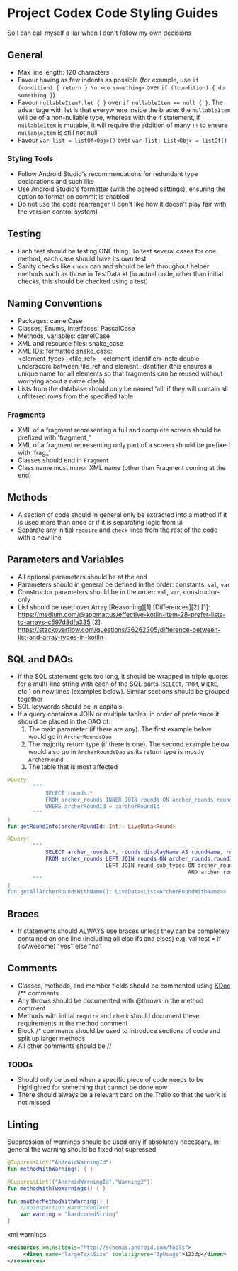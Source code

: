 # Project Codex Code Styling Guides
So I can call myself a liar when I don't follow my own decisions

## General
- Max line length: 120 characters
- Favour having as few indents as possible (for example, use `if (condition) { return } \n <do something>` over `if (!condition) { do something }`)
- Favour `nullableItem?.let { }` over `if nullableItem == null { }`. The advantage with let is that everywhere inside the braces the `nullableItem` will be of a non-nullable type, whereas with the if statement, if `nullableItem` is mutable, it will require the addition of many `!!` to ensure `nullableItem` is still not null
- Favour `var list = listOf<Obj>()` over `var list: List<Obj> = listOf()`

### Styling Tools
- Follow Android Studio's recommendations for redundant type declarations and such like
- Use Android Studio's formatter (with the agreed settings), ensuring the option to format on commit is enabled
- Do not use the code rearranger (I don't like how it doesn't play fair with the version control system)

## Testing
- Each test should be testing ONE thing. To test several cases for one method, each case should have its own test
- Sanity checks like `check` can and should be left throughout helper methods such as those in TestData.kt (in actual code, other than initial checks, this should be checked using a test)

## Naming Conventions
- Packages: camelCase
- Classes, Enums, Interfaces: PascalCase
- Methods, variables: camelCase
- XML and resource files: snake_case
- XML IDs: formatted snake_case: <element_type>_<file_ref>__<element_identifier> note double underscore between file_ref and element_identifier (this ensures a unique name for all elements so that fragments can be reused without worrying about a name clash)
- Lists from the database should only be named 'all' if they will contain all unfiltered rows from the specified table

### Fragments
- XML of a fragment representing a full and complete screen should be prefixed with 'fragment_'
- XML of a fragment representing only part of a screen should be prefixed with 'frag_'
- Classes should end in `Fragment`
- Class name must mirror XML name (other than Fragment coming at the end)

## Methods
- A section of code should in general only be extracted into a method if it is used more than once or if it is separating logic from ui
- Separate any initial `require` and `check` lines from the rest of the code with a new line

## Parameters and Variables
- All optional parameters should be at the end
- Parameters should in general be defined in the order: constants, `val`, `var`
- Constructor parameters should be in the order: `val`, `var`, constructor-only
- List should be used over Array [Reasoning][1] [Differences][2]
[1]: https://medium.com/@appmattus/effective-kotlin-item-28-prefer-lists-to-arrays-c597d8dfa335
[2]: https://stackoverflow.com/questions/36262305/difference-between-list-and-array-types-in-kotlin

## SQL and DAOs
- If the SQL statement gets too long, it should be wrapped in triple quotes for a multi-line string with each of the SQL parts (`SELECT`, `FROM`, `WHERE`, etc.) on new lines (examples below). Similar sections should be grouped together
- SQL keywords should be in capitals
- If a query contains a JOIN or multiple tables, in order of preference it should be placed in the DAO of:
    1. The main parameter (if there are any). The first example below would go in `ArcherRoundsDao`
    2. The majority return type (if there is one). The second example below would also go in `ArcherRoundsDao` as its return type is mostly `ArcherRound`
    3. The table that is most affected

```kotlin
@Query(
        """
            SELECT rounds.* 
            FROM archer_rounds INNER JOIN rounds ON archer_rounds.roundId = rounds.roundId 
            WHERE archerRoundId = :archerRoundId
        """
)
fun getRoundInfo(archerRoundId: Int): LiveData<Round>

@Query(
        """
            SELECT archer_rounds.*, rounds.displayName AS roundName, round_sub_types.name AS roundSubTypeName
            FROM archer_rounds LEFT JOIN rounds ON archer_rounds.roundId = rounds.roundId
                               LEFT JOIN round_sub_types ON archer_rounds.roundSubTypeId = round_sub_types.subTypeId
                                                         AND archer_rounds.roundId = round_sub_types.roundId
        """
)
fun getAllArcherRoundsWithName(): LiveData<List<ArcherRoundWithName>>
```

## Braces
- If statements should ALWAYS use braces unless they can be completely contained on one line (including all else ifs and elses) e.g. val test = if (isAwesome) "yes" else "no"

## Comments
- Classes, methods, and member fields should be commented using [KDoc][3] /** comments
- Any throws should be documented with @throws in the method comment
- Methods with initial `require` and `check` should document these requirements in the method comment
- Block /* comments should be used to introduce sections of code and split up larger methods
- All other comments should be //

[3]: https://kotlinlang.org/docs/reference/kotlin-doc.html

### TODOs
- Should only be used when a specific piece of code needs to be highlighted for something that cannot be done now
- There should always be a relevant card on the Trello so that the work is not missed

## Linting
Suppression of warnings should be used only if absolutely necessary, in general the warning should be fixed not supressed

```kotlin
@SuppressLint("AndroidWarningId")
fun methodWithWarning() { }

@SuppressLint({"AndroidWarningId","Warning2"})
fun methodWithTwoWarnings() { }

fun anotherMethodWithWarning() {
    //noinspection HardcodedText
    var warning = "hardcodedString"
}
```

xml warnings
```xml
<resources xmlns:tools="http://schemas.android.com/tools">
     <dimen name="largeTextSize" tools:ignore="SpUsage">123dp</dimen>
</resources>
```